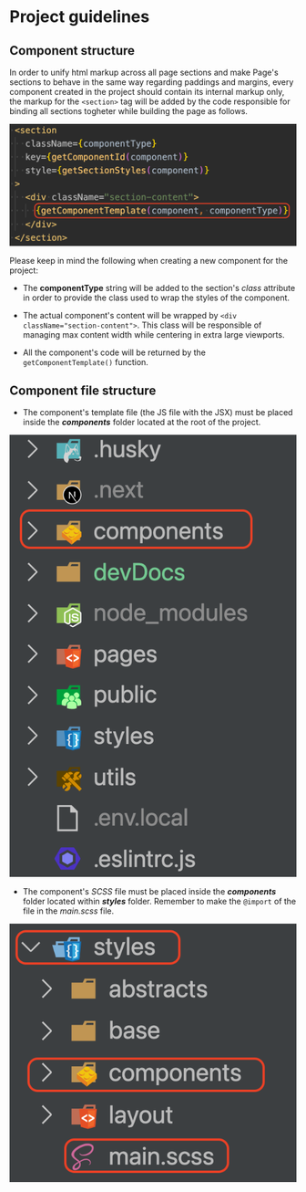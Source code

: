 # Project guidelines

## Component structure

In order to unify html markup across all page sections and make Page's sections to behave in the same way regarding paddings and margins, every component created in the project should contain its internal markup only, the markup for the `<section>` tag will be added by the code responsible for binding all sections togheter while building the page as follows.

![](https://raw.githubusercontent.com/FooCamp/foocamp-empulsa/add-dev-docs/devDocs/img/section-structure.png)

Please keep in mind the following when creating a new component for the project:

* The **componentType** string will be added to the section's *class* attribute in order to provide the class used to wrap the styles of the component.

* The actual component's content will be wrapped by `<div className="section-content">`. This class will be responsible of managing max content width while centering in extra large viewports.

* All the component's code will be returned by the `getComponentTemplate()` function.

## Component file structure

* The component's template file (the JS file with the JSX) must be placed inside the **_components_** folder located at the root of the project.

![](https://raw.githubusercontent.com/FooCamp/foocamp-empulsa/add-dev-docs/devDocs/img/component-template-file.png?raw=true)

* The component's *SCSS* file must be placed inside the **_components_** folder located within **_styles_** folder. Remember to make the `@import` of the file in the *main.scss* file.

![](https://raw.githubusercontent.com/FooCamp/foocamp-empulsa/add-dev-docs/devDocs/img/component-sass-file.png)
